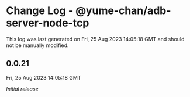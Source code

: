 # Change Log - @yume-chan/adb-server-node-tcp

This log was last generated on Fri, 25 Aug 2023 14:05:18 GMT and should not be manually modified.

## 0.0.21
Fri, 25 Aug 2023 14:05:18 GMT

_Initial release_

